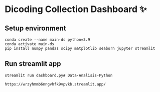# Dicoding Collection Dashboard ✨

## Setup environment
```
conda create --name main-ds python=3.9
conda activate main-ds
pip install numpy pandas scipy matplotlib seaborn jupyter streamlit
```

## Run streamlit app
```
streamlit run dashboard.py# Data-Analisis-Python

https://wrzyhmmb6nngvhfk9vpvkb.streamlit.app/